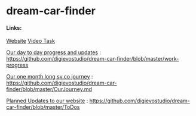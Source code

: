 # dream-car-finder

#### Links:
	
[Website](https://dream-car-ac5a2.firebaseapp.com)
[Video Task](https://www.facebook.com/subin.edward/videos/1165313196861585/)

[Our day to day progress and updates](https://github.com/digievostudio/dream-car-finder/blob/master/work-progress) : https://github.com/digievostudio/dream-car-finder/blob/master/work-progress

[Our one month long sv.co journey](https://github.com/digievostudio/dream-car-finder/blob/master/OurJourney.md) : https://github.com/digievostudio/dream-car-finder/blob/master/OurJourney.md

[Planned Updates to our website](https://github.com/digievostudio/dream-car-finder/blob/master/ToDos) : https://github.com/digievostudio/dream-car-finder/blob/master/ToDos

